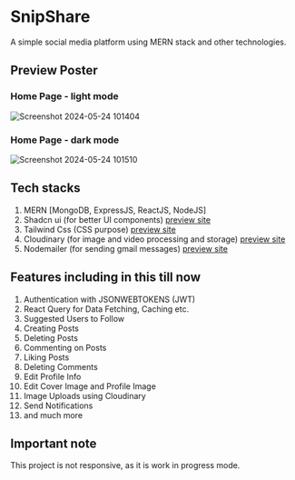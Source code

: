 # SnipShare
A simple social media platform using MERN stack and other technologies.

## Preview Poster
### Home Page - light mode
![Screenshot 2024-05-24 101404](https://github.com/Abiekatkam/SnipShare/assets/101975840/ee25ed69-2a5c-4d0f-b905-53e4aab8fb1b)

### Home Page - dark mode
![Screenshot 2024-05-24 101510](https://github.com/Abiekatkam/SnipShare/assets/101975840/6c6d1147-ffdc-4cf3-8f53-c930908e8fb7)

## Tech stacks
1. MERN [MongoDB, ExpressJS, ReactJS, NodeJS]
2. Shadcn ui (for better UI components) [preview site](https://ui.shadcn.com/)
3. Tailwind Css (CSS purpose) [preview site](https://tailwindcss.com/)
4. Cloudinary (for image and video processing and storage) [preview site](https://cloudinary.com/)
5. Nodemailer (for sending gmail messages) [preview site](https://www.nodemailer.com/)

## Features including in this till now
1. Authentication with JSONWEBTOKENS (JWT)
2. React Query for Data Fetching, Caching etc.
3. Suggested Users to Follow
4. Creating Posts
5. Deleting Posts
6. Commenting on Posts
7. Liking Posts
8. Deleting Comments
9. Edit Profile Info
10. Edit Cover Image and Profile Image
11. Image Uploads using Cloudinary
12. Send Notifications
13. and much more

## Important note
This project is not responsive, as it is work in progress mode.

